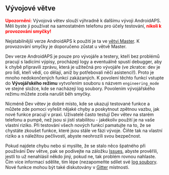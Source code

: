 ## Vývojové větve

<font color="#FF0000"><strong>Upozornění:</strong></font>
Vývojová větev slouží výhradně k dalšímu vývoji AndroidAPS. Měli byste ji používat na samostatném telefonu pro účely testování, <font color="#FF0000"><strong>nikoli k provozování smyčky!</strong></font>

Nejstabilnější verze AndroidAPS k použití je ta ve [větvi Master](https://github.com/MilosKozak/AndroidAPS/tree/master). K provozování smyčky je doporučeno zůstat u větvě Master.

Dev verze AndroidAPS je pouze pro vývojáře a testery, kteří bez problémů pracují s ladicími výpisy, procházejí logy a eventuálně spustí debugger, aby k chybě připravili zprávu, která je užitečná pro vývojáře (ve zkratce: dev je pro lidi, kteří vědí, co dělají, aniž by potřebovali něčí asistenci!). Proto je mnoho nedokončených funkcí zakázaných. K povolení těchto funkcí vstupte do **Vývojářského režimu** vytvořením souboru s názvem `engineering_mode` ve stejné složce, kde se nacházejí log soubory. Povolením vývojářského režimu můžete zcela narušit běh smyčky.

Nicméně Dev větev je dobré místo, kde se ukazují testované funkce a můžete zde pomoci vyřešit nějaké chyby a poskytnout zpětnou vazbu, jak nové funkce pracují v praxi. Uživatelé často testují Dev větev na starém telefonu a pumpě, než jsou si jistí stabilitou - jakékoliv použití je na vaše vlastní riziko. Při testování všech nových funkcí pamatujte na to, že se chystáte zkoušet funkce, které jsou stále ve fázi vývoje. Čiňte tak na vlastní riziko a s náležitou pečlivostí, abyste neohrozili svou bezpečnost.

Pokud najdete chybu nebo si myslíte, že se stalo něco špatného při používání Dev větve, pak se podívejte na záložku [Issues](https://github.com/MilosKozak/AndroidAPS/issues), abyste prověřili, jestli to už nenahlásil někdo jiný, pokud ne, tak problém rovnou nahlaste. Čím více informací sdělíte, tím lépe (nezapomeňte sdílet své [log soubory](../Usage/Accessing-logfiles.md). Nové funkce mohou být také diskutovány v [Gitter](https://gitter.im/MilosKozak/AndroidAPS) místnosti.